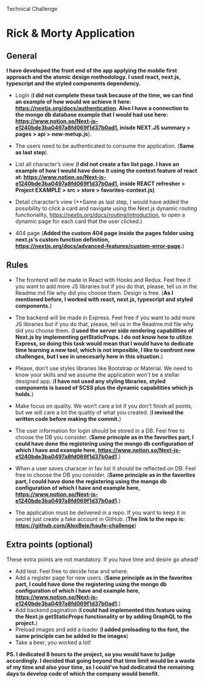 Technical Challenge

# Rick & Morty Application

## General

**I have developed the front end of the app applying the mobile first approach and the atomic design methodology. I used react, next.js, typescript and the styled components dependency.**

- Login (**I did not complete these task because of the time, we can find an example of how would we achieve it here: https://nextjs.org/docs/authentication. Also I have a connection to the mongo db database example that I would had use here: https://www.notion.so/Next-js-e1240bde3ba0497a8fd069f1d37b0ad1, inisde NEXT.JS summary > pages > api > new-metup.js**).

- The users need to be authenticated to consume the application. (**Same as last step**).

- List all character’s view (**I did not create a fav list page. I have an example of how I would have done it using the context feature of react at: https://www.notion.so/Next-js-e1240bde3ba0497a8fd069f1d37b0ad1, inside REACT refresher > Project EXAMPLE > src > store > favorites-context.js)**

- Detail character’s view (**Same as last step, I would have added the possibility to click a card and navigate using the Next.js dynamic routing functionality, https://nextjs.org/docs/routing/introduction, to open a dynamic page for each card that the user clicked.)

- 404 page (**Added the custom 404 page inside the pages folder using next.js's custom function definition, https://nextjs.org/docs/advanced-features/custom-error-page.**)

## Rules

- The frontend will be made in React with Hooks and Redux. Feel free if you want to add more JS libraries but if you do that, please, tell us in the Readme.md file why did you choose them. Design is free. (**As I mentioned before, I worked with react, next.js, typescript and styled components.**)

- The backend will be made in Express. Feel free if you want to add more JS libraries but if you do that, please, tell us in the Readme.md file why did you choose them. (**I used the server side rendering capabilities of Next.js by implementing getStaticProps. I do not know how to utilize Express, so doing this task would mean that I would have to dedicate time learning a new tool, which is not imposible, I like to confront new challenges, but I see in unecesarly here in this situation.**)

- Please, don’t use styles libraries like Bootstrap or Material. We need to know your skills and we assume the application won't be a stellar designed app. (**I have not used any styling libraries, styled components is based of SCSS plus the dynamic capabilities which js holds.**)

- Make focus on quality. We won’t care a lot if you don't finish all points, but we will care a lot the quality of what you created. (**I revised the written code before making the commit.**)

- The user information for login should be stored in a DB. Feel free to choose the DB you consider. (**Same principle as in the favorites part, I could have done the registering using the mongo db configuration of which I have and example here, https://www.notion.so/Next-js-e1240bde3ba0497a8fd069f1d37b0ad1.**)

- When a user saves characer in fav list it should be reflected on DB. Feel free to choose the DB you consider. (**Same principle as in the favorites part, I could have done the registering using the mongo db configuration of which I have and example here, https://www.notion.so/Next-js-e1240bde3ba0497a8fd069f1d37b0ad1.**)

- The application must be delivered in a repo. If you want to keep it in secret just create a fake account in GitHub. (**The link to the repo is: https://github.com/AlexBeje/haufe-challenge**)

## Extra points (optional)
These extra points are not mandatory. If you have time and desire go ahead!
- Add test. Feel free to decide how and where.
- Add a register page for new users. (**Same principle as in the favorites part, I could have done the registering using the mongo db configuration of which I have and example here, https://www.notion.so/Next-js-e1240bde3ba0497a8fd069f1d37b0ad1.**)
- Add backend pagination (**I could had implemented this feature using the Next.js getStaticProps functionality or by adding GraphQL to the project.**)
- Preload images and add a loader (**I added preloading to the font, the same principle can be added to the images**)
- Take a beer, you worked a lot!

**PS. I dedicated 8 hours to the project, so you would have to judge accordingly. I decided that going beyond that time limit would be a waste of my time and also your time, as I could've had dedicated the remaining days to develop code of which the company would benefit.**